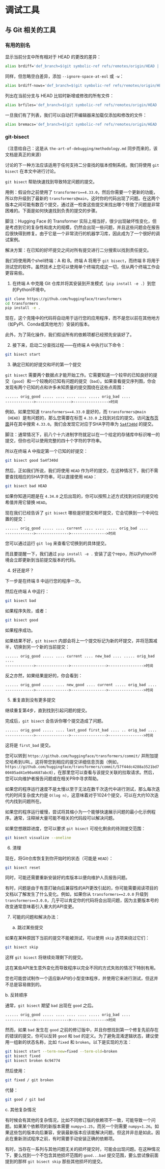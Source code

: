 # 调试工具

## 与 Git 相关的工具

### 有用的别名

显示当前分支中所有相对于 HEAD 的更改的差异：
```bash
alias brdiff='def_branch=$(git symbolic-ref refs/remotes/origin/HEAD | sed "s@^refs/remotes/origin/@@"); git diff origin/$def_branch...'
```

同样，但忽略空白差异，添加 `--ignore-space-at-eol` 或 `-w`：
```bash
alias brdiff-nows='def_branch=$(git symbolic-ref refs/remotes/origin/HEAD | sed "s@^refs/remotes/origin/@@"); git diff -w origin/$def_branch...'
```

列出在当前分支与 HEAD 比较时新增或修改的所有文件：
```bash
alias brfiles='def_branch=$(git symbolic-ref refs/remotes/origin/HEAD | sed "s@^refs/remotes/origin/@@"); git diff --name-only origin/$def_branch...'
```

一旦我们有了列表，我们可以自动打开编辑器来加载仅添加和修改的文件：
```bash
alias bremacs='def_branch=$(git symbolic-ref refs/remotes/origin/HEAD | sed "s@^refs/remotes/origin/@@"); emacs $(git diff --name-only origin/$def_branch...) &'
```


### git-bisect

（注意给自己：这是从 `the-art-of-debugging/methodology.md` 同步而来的，该文档是真正的来源）

讨论的下一种方法应该适用于任何支持二分查找的版本控制系统。我们将使用 `git bisect` 在本文中进行讨论。

`git bisect` 帮助快速找到导致特定问题的提交。

用例：假设你之前使用了 `transformers==4.33.0`，然后你需要一个更新的功能，所以你升级到了最新的 `transformers@main`，这时你的代码出现了问题。在这两个版本之间可能有数百个提交，通过逐一检查这些提交来找出哪个导致了问题是非常困难的。下面是如何快速找到负责的提交的步骤。

脚注：Hugging Face 的 Transformer 实际上相当好，很少出现破坏性变化，但是考虑到它的复杂性和庞大的规模，仍然会出现一些问题，并且这些问题会在报告后很快得到修复。由于它是一个非常流行的机器学习库，因此成为了一个很好的调试案例。

解决方案：在已知的好坏提交之间对所有提交进行二分搜索以找到责任提交。

我们将使用两个shell终端：A 和 B。终端 A 将用于 `git bisect`，而终端 B 将用于测试您的软件。虽然技术上您可以使用单个终端完成这一切，但从两个终端工作会更容易些。

1. 在终端 A 中克隆 Git 仓库并将其安装到开发模式（`pip install -e .`）到您的Python环境中。
```bash
git clone https://github.com/huggingface/transformers
cd transformers
pip install -e .
```
现在，这个克隆中的代码将自动用于运行您的应用程序，而不是您以前在其他地方（如PyPI、Conda或其他地方）安装的版本。

此外，为了简化操作，我们假设所有的依赖项都已经预先安装好了。

2. 接下来，启动二分查找过程——在终端 A 中执行以下命令：

```bash
git bisect start
```

3. 确定已知的好提交和坏的第一个提交

`git bisect` 需要两个数据点才能开始工作。它需要知道一个较早的已知良好的提交（`good`）和一个较晚的已知有问题的提交（`bad`）。如果查看提交序列图，你会发现有两个已知的点和许多未知质量的提交围绕在这些点周围：

```
...... orig_good ..... .... .... .... ..... orig_bad ....
------------->---------------->---------------->时间
```

例如，如果您知道 `transformers==4.33.0` 是好的，而 `transformers@main` （`HEAD`）是有问题的，那么您需要在标签 `4.33.0` 上找到对应的提交。访问[发布页面](https://github.com/huggingface/transformers/releases)并在其中搜索 `4.33.0`。我们会发现它对应于SHA字符串为 [`5a4f340d`](https://github.com/huggingface/transformers/commit/5a4f340d74b42b594aedf60199eea95cdb9bed0) 的提交。

脚注：通常情况下，前八个十六进制字符就足以在一个给定的存储库中标识唯一的提交，但你也可以使用完整的四十个字符的字符串。

所以在终端 A 中指定第一个已知的好提交：
```bash
git bisect good 5a4f340d
```

然后，正如我们所说，我们将使用 `HEAD` 作为坏的提交，在这种情况下，我们不需要查找相应的SHA字符串，可以直接使用 `HEAD`：
```bash
git bisect bad HEAD
```
如果你知道问题是在 `4.34.0` 之后出现的，你可以按照上述方式找到对应的提交哈希值并用它替换 `HEAD`。

现在我们已经告诉了 `git bisect` 哪些是好提交和坏提交，它会切换到一个中间位置的提交：

```
...... orig_good ..... .... current .... .... ..... orig_bad ....
------------->--------------->---------------->时间
```

您可以通过运行 `git log` 来查看它切换到的具体提交。

而且要提醒一下，我们通过 `pip install -e .` 安装了这个repo，所以Python环境会立即更新到当前提交版本的代码。

4. 好还是坏？

下一步是在终端 B 中运行您的程序一次。

然后在终端 A 中运行：
```bash
git bisect bad
```
如果程序失败，或者：
```bash
git bisect good
```
如果程序成功。

如果结果不好，`git bisect` 内部会将上一个提交标记为新的坏提交，并将范围减半，切换到另一个新的当前提交：
```
...... orig_good ..... .... current .... new_bad .... ..... orig_bad ....
------------->--------------->---------------->---------------->时间
```
反之亦然，如果结果是好的，你会看到：
```
...... orig_good ..... .... new_good .... current ..... orig_bad ....
------------->--------------->---------------->---------------->时间
```

5. 重复直到没有更多提交

继续重复第4步，直到找到引起问题的提交。

完成后，`git bisect` 会告诉你哪个提交造成了问题。

```
...... orig_good ..... .... last_good first_bad .... .. orig_bad ....
------------->--------------->---------------->---------------->时间
```
这将是 `first_bad` 提交。

您可以转到 `https://github.com/huggingface/transformers/commit/` 并附加提交哈希到URL，这将带您到相应的提交详细信息页面（例如，`https://github.com/huggingface/transformers/commit/57f44dc4288a3521bd700405ad41e90a4687abc0`），在那里您可以查看与该提交关联的拉取请求。然后，您可以向维护者报告问题或在相关PR中寻求帮助。

如果您的程序运行速度不是太慢以至于无法在数千次迭代中进行测试，那么每次迭代的时间复杂度大约是 `O(log n)`，这意味着对于1024个提交，可以在大约10次迭代内找到问题所在。

如果您的程序运行缓慢，尝试将其缩小为一个能够快速展示问题的最小化示例程序。通常，注释掉大量可能不相关的代码段可以解决问题。

如果您想跟踪进度，您可以要求 `git bisect` 可视化剩余的待测提交范围：
```bash
git bisect visualize --oneline
```

6. 清理

现在，将Git仓库恢复到你开始时的状态（可能是 `HEAD`）：
```bash
git bisect reset
```

同时，可能还需要重新安装好的库版本以便向维护人员报告问题。

有时，问题是由于有意打破向后兼容性的API更改引起的，你可能需要阅读项目的文档以了解发生了什么变化。例如，如果你从 `transformers==2.0.0` 升级到 `transformers==3.0.0`，几乎可以肯定你的代码将会出现问题，因为主要版本号的改变通常意味着引入重大的API变更。


7. 可能的问题和解决办法：

   a. 跳过某些提交

如果在某种原因下当前的提交不能被测试，可以使用 `skip` 选项来绕过它们：
```bash
git bisect skip
```
这样 `git bisect` 将继续处理剩下的提交。

这在某些API发生意外变化而导致程序以完全不同的方式失败的情况下特别有用。

您也可能尝试制作一个适应新API的小型变体程序，并使用它来进行测试，但这并不总是容易做到的。

   b. 反转顺序

通常，`git bisect` 期望 `bad` 出现在 `good` 之后。

```
...... orig_good ..... .... .... .... ..... orig_bad ....
------------->--------------->---------------->时间
```

然而，如果 `bad` 发生在 `good` 之前的修订版中，并且你想找到第一个修复先前存在的错误的提交，你可以反转 `good` 和 `bad` 的定义。为了避免混淆逻辑状态，建议使用一组新的状态名称，比如 `fixed` 和 `broken`。以下是实现的方法：

```bash
git bisect start --term-new=fixed --term-old=broken
git bisect fixed
git bisect broken 6c94774
```
然后使用：
```bash
git fixed / git broken
```
代替：
```bash
git good / git bad
```

   c. 其他复杂情况

有时候会有其他的复杂情况，比如不同修订版的依赖项不一致，可能导致一个问题。如果某个依赖项的新版本需要 `numpy=1.25`，而另一个则需要 `numpy=1.26`。如果这些包的版本向后兼容，安装最新版本应该能解决问题。但这并非总是如此。因此在重新测试程序之前，有时需要手动安装正确的依赖项。

有时，当存在一系列与其他问题无关的损坏提交时，可能会出现问题。在这种情况下，要么找到一个不包含其他损坏范围的 `good...bad` 提交范围，要么尝试像前面提到的那样 `git bisect skip` 那些其他损坏的提交。

